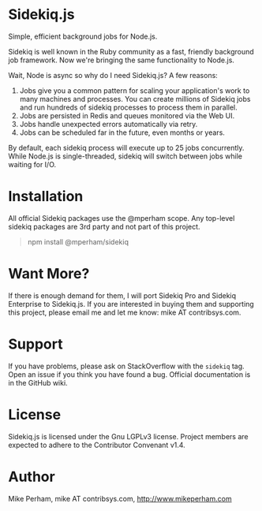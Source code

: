 # Sidekiq.js

Simple, efficient background jobs for Node.js.

Sidekiq is well known in the Ruby community as a fast, friendly
background job framework.  Now we're bringing the same functionality to Node.js.

Wait, Node is async so why do I need Sidekiq.js?  A few reasons:

1. Jobs give you a common pattern for scaling your application's
   work to many machines and processes.  You can create millions
   of Sidekiq jobs and run hundreds of sidekiq processes to process
   them in parallel.
1. Jobs are persisted in Redis and queues monitored via the Web UI.
1. Jobs handle unexpected errors automatically via retry.
1. Jobs can be scheduled far in the future, even months or years.

By default, each sidekiq process will execute up to 25 jobs concurrently.
While Node.js is single-threaded, sidekiq will switch between
jobs while waiting for I/O.

# Installation

All official Sidekiq packages use the @mperham scope.  Any top-level
sidekiq packages are 3rd party and not part of this project.

> npm install @mperham/sidekiq

# Want More?

If there is enough demand for them, I will port Sidekiq Pro
and Sidekiq Enterprise to Sidekiq.js.  If you are interested in buying
them and supporting this project, please email me and let me know: mike
AT contribsys.com.

# Support

If you have problems, please ask on StackOverflow with the `sidekiq`
tag. Open an issue if you think you have found a bug.  Official
documentation is in the GitHub wiki.

# License

Sidekiq.js is licensed under the Gnu LGPLv3 license.
Project members are expected to adhere to the Contributor Convenant v1.4.

# Author

Mike Perham, mike AT contribsys.com, http://www.mikeperham.com
